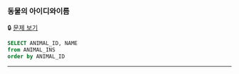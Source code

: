 ### 동물의 아이디와이름

🔒 [문제 보기](https://school.programmers.co.kr/learn/courses/30/lessons/59403)

```SQL
SELECT ANIMAL_ID, NAME
from ANIMAL_INS
order by ANIMAL_ID
```

------
